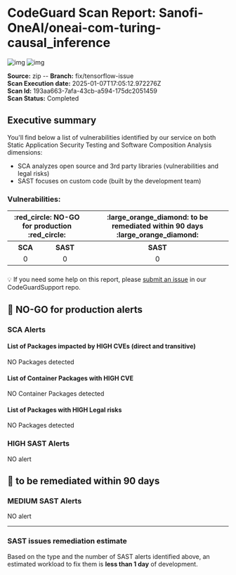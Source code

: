 
# CodeGuard Scan Report:  Sanofi-OneAI/oneai-com-turing-causal_inference <br/> 
 ![img](https://img.shields.io/badge/SCA%20-%20NO%20vuln.%20found-green.svg) ![img](https://img.shields.io/badge/SAST%20-%20NO%20vuln.%20found-green.svg)

__Source:__ zip   --   __Branch:__ fix/tensorflow-issue  
__Scan Execution date:__ 2025-01-07T17:05:12.972276Z  
__Scan Id:__ 193aa663-7afa-43cb-a594-175dc2051459  
__Scan Status:__ Completed
## Executive summary
You'll find below a list of vulnerabilities identified by our service on both Static Application Security Testing and Software Composition Analysis dimensions:
  - SCA analyzes open source and 3rd party libraries (vulnerabilities and legal risks)
  - SAST focuses on custom code (built by the development team)

### Vulnerabilities:
 <table align="center" >
  <tr>
    <th colspan="2"> :red_circle: NO-GO for production :red_circle: </th>
    <th> :large_orange_diamond: to be remediated within 90 days :large_orange_diamond: </th>
  </tr>
  <tr>    <th>SCA</th>
    <th>SAST</th>
    <th>SAST</th>
  </tr>
  <tr align="center">
    <td>0</td>
    <td>0</td>
    <td>0</td>

  </tr>
</table>



#####

💡 If you need some help on this report, please [submit an issue](https://github.com/Sanofi-Shared-GitHub-Apps/CodeGuardSupport/issues/new?template=support_form.yml&title=Code+Guard+support+form&scan-id=193aa663-7afa-43cb-a594-175dc2051459&scan-branch=fix/tensorflow-issue&URL=Sanofi-OneAI/oneai-com-turing-causal_inference) in our CodeGuardSupport repo.

#####

## :red_circle: NO-GO for production alerts 

### SCA Alerts

#### List of Packages impacted by HIGH CVEs (direct and transitive)
NO Packages detected 

#### List of Container Packages with HIGH CVE
NO Container Packages detected


#### List of Packages with HIGH Legal risks
NO  Packages detected 


### HIGH SAST Alerts

NO alert

## :large_orange_diamond: to be remediated within 90 days

### MEDIUM SAST Alerts
NO alert

---------------------------

### SAST issues remediation estimate

Based on the type and the number of SAST alerts identified above, an estimated workload to fix them is __less than 1 day__ of development.

